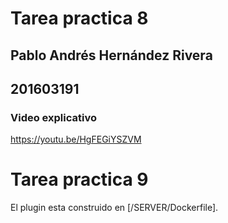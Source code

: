 # Tarea practica 8
## Pablo Andrés Hernández Rivera
## 201603191

### Video explicativo
https://youtu.be/HgFEGiYSZVM

# Tarea practica 9
El plugin esta construido en [/SERVER/Dockerfile].
